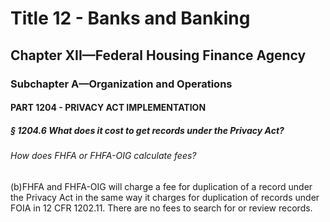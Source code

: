 
# Title 12 - Banks and Banking
## Chapter XII—Federal Housing Finance Agency
### Subchapter A—Organization and Operations
#### PART 1204 - PRIVACY ACT IMPLEMENTATION
##### § 1204.6 What does it cost to get records under the Privacy Act?
###### How does FHFA or FHFA-OIG calculate fees?

(b)FHFA and FHFA-OIG will charge a fee for duplication of a record under the Privacy Act in the same way it charges for duplication of records under FOIA in 12 CFR 1202.11. There are no fees to search for or review records.
